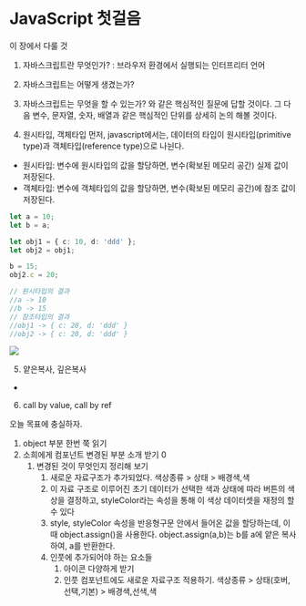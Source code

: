 # JavaScript 첫걸음
이 장에서 다룰 것
1. 자바스크립트란 무엇인가? : 브라우저 환경에서 실행되는 인터프리터 언어
2. 자바스크립트는 어떻게 생겼는가?
3. 자바스크립트는 무엇을 할 수 있는가? 와 같은 핵심적인 질문에 답할 것이다.
그 다음 변수, 문자열, 숫자, 배열과 같은 핵심적인 단위를 상세히 논의 해볼 것이다. 

4. 원시타입, 객체타입
먼저, javascript에서는, 데이터의 타입이 원시타입(primitive type)과 객체타입(reference type)으로 나뉜다.
- 원시타입: 변수에 원시타입의 값을 할당하면, 변수(확보된 메모리 공간) 실제 값이 저장된다.
- 객체타입: 변수에 객체타입의 값을 할당하면, 변수(확보된 메모리 공간)에 참조 값이 저장된다. 

```ts
let a = 10;
let b = a;

let obj1 = { c: 10, d: 'ddd' };
let obj2 = obj1;

b = 15;
obj2.c = 20;

// 원시타입의 결과
//a -> 10
//b -> 15
// 참조타입의 결과
//obj1 -> { c: 20, d: 'ddd' }
//obj2 -> { c: 20, d: 'ddd' }
```
![](url(/../데이터형.png))

5. 얕은복사, 깊은복사
- 


6. call by value, call by ref


오늘 목표에 충실하자.
1. object 부분 한번 쭉 읽기
2. 소희에게 컴포넌트 변경된 부분 소개 받기 0
   1. 변경된 것이 무엇인지 정리해 보기
      1. 새로운 자료구조가 추가되었다. 색상종류 > 상태 > 배경색,색 
      2. 이 자료 구조로 이루어진 초기 데이터가 선택한 색과 상태에 따라 버튼의 색상을 결정하고,  styleColor라는 속성을 통해 이 색상 데이터셋을 재정의 할 수 있다
      3. style, styleColor 속성을 반응형구문 안에서 들어온 값을 할당하는데, 이때 object.assign()을 사용한다. object.assign(a,b)는 b를 a에 얕은 복사하여, a를 반환한다. 
      4. 인풋에 추가되어야 하는 요소들
         1. 아이콘 다양하게 받기
         2. 인풋 컴포넌트에도 새로운 자료구조 적용하기. 색상종류 > 상태(호버,선택,기본) > 배경색,선색,색